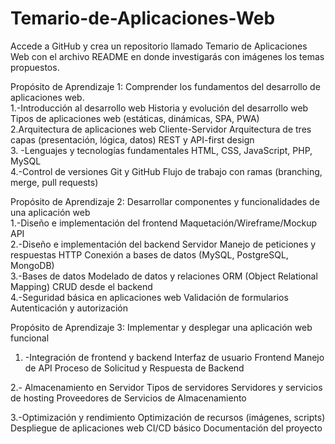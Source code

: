 # Temario-de-Aplicaciones-Web
Accede a GitHub y crea un repositorio llamado Temario de Aplicaciones Web con el archivo README en donde investigarás con imágenes los temas propuestos.  

Propósito de Aprendizaje 1: Comprender los fundamentos del desarrollo de aplicaciones web.  
1.-Introducción al desarrollo web 
Historia y evolución del desarrollo web 
Tipos de aplicaciones web (estáticas, dinámicas, SPA, PWA)  
2.Arquitectura de aplicaciones web 
Cliente-Servidor 
Arquitectura de tres capas (presentación, lógica, datos) 
REST y API-first design  
3. -Lenguajes y tecnologías fundamentales 
HTML, CSS, JavaScript, PHP, MySQL  
4.-Control de versiones 
Git y GitHub 
Flujo de trabajo con ramas (branching, merge, pull requests)  

Propósito de Aprendizaje 2: Desarrollar componentes y funcionalidades de una aplicación web  
1.-Diseño e implementación del frontend 
Maquetación/Wireframe/Mockup 
API  
2.-Diseño e implementación del backend 
Servidor 
Manejo de peticiones y respuestas HTTP 
Conexión a bases de datos (MySQL, PostgreSQL, MongoDB)  
3.-Bases de datos 
 Modelado de datos y relaciones 
ORM (Object Relational Mapping) 
CRUD desde el backend  
4.-Seguridad básica en aplicaciones web 
Validación de formularios 
Autenticación y autorización   

Propósito de Aprendizaje 3: Implementar y desplegar una aplicación web funcional  
1. -Integración de frontend y backend 
Interfaz de usuario Frontend 
Manejo de API 
Proceso de Solicitud y Respuesta de Backend  

2.- Almacenamiento en Servidor 
Tipos de servidores 
Servidores y servicios de hosting 
Proveedores de Servicios de Almacenamiento  

3.-Optimización y rendimiento 
Optimización de recursos (imágenes, scripts) 
Despliegue de aplicaciones web 
CI/CD básico 
Documentación del proyecto 
